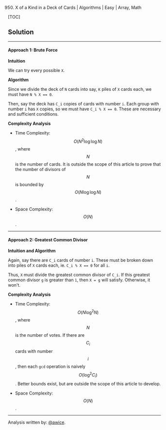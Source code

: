 950. X of a Kind in a Deck of Cards | Algorithms | Easy | Array, Math

[TOC]

## Solution
---
#### Approach 1: Brute Force

**Intuition**

We can try every possible `X`.  

**Algorithm**

Since we divide the deck of `N` cards into say, `K` piles of `X` cards each, we must have `N % X == 0`.

Then, say the deck has `C_i` copies of cards with number `i`.  Each group with number `i` has `X` copies, so we must have `C_i % X == 0`.  These are necessary and sufficient conditions.



**Complexity Analysis**

* Time Complexity:  $$O(N^2 \log \log N)$$, where $$N$$ is the number of cards.  It is outside the scope of this article to prove that the number of divisors of $$N$$ is bounded by $$O(N \log \log N)$$.

* Space Complexity:  $$O(N)$$.




---
#### Approach 2: Greatest Common Divisor

**Intuition and Algorithm**

Again, say there are `C_i` cards of number `i`.  These must be broken down into piles of `X` cards each, ie. `C_i % X == 0` for all `i`.

Thus, `X` must divide the greatest common divisor of `C_i`.  If this greatest common divisor `g` is greater than `1`, then `X = g` will satisfy.  Otherwise, it won't.



**Complexity Analysis**

* Time Complexity:  $$O(N \log^2 N)$$, where $$N$$ is the number of votes.  If there are $$C_i$$ cards with number $$i$$, then each `gcd` operation is naively $$O(\log^2 C_i)$$.  Better bounds exist, but are outside the scope of this article to develop.

* Space Complexity:  $$O(N)$$.




---


Analysis written by: [@awice](https://leetcode.com/awice).
